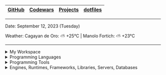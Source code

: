 | [GitHub](https://github.com/egargo) | [Codewars](https://www.codewars.com/users/egargo) | [Projects](https://github.com/egargo?tab=repositories) | [dotfiles](https://github.com/egargo/dotfiles) |
| - | - | - | - |

---

Date: September 12, 2023 (Tuesday)

Weather: Cagayan de Oro: ⛅️  +25°C | Manolo Fortich: ⛅️  +23°C

---

<details>
    <summary>My Workspace</summary>
        <img src="https://github-readme-stats.vercel.app/api?username=egargo&count_private=true&show_icons=true&hide=issues&hide_border=true&theme=transparent">
        <br>
        <img src="https://wakatime.com/badge/user/d64bde0d-39f6-49db-9bd8-8f41329fb145.svg?style=flat-square">
        <img src="https://img.shields.io/badge/Pop!_OS-48B9C7?style=flat-square&logo=Pop!_OS&logoColor=white">
        <img src="https://img.shields.io/badge/AMD%20Ryzen_5_3550H-ED1C24?style=flat-square&logo=amd&logoColor=white"/>
        <img src="https://img.shields.io/badge/RAM-16GB-%230071C5.svg?&style=flat-square&logoColor=white" />
        <img src="https://img.shields.io/badge/nvidia-GTX%201650-%2376B900.svg?&style=flat-square&logo=nvidia&logoColor=white" />
</details>
<details>
    <summary>Programming Languages</summary>
        <img src="https://img.shields.io/badge/Rust-black?style=flat-square&logo=rust&logoColor=#E57324">
        <img src="https://img.shields.io/badge/Python-FFD43B?style=flat-square&logo=python&logoColor=blue">
        <img src="https://img.shields.io/badge/GNU%20Bash-4EAA25?style=flat-square&logo=GNU%20Bash&logoColor=white">
        <img src="https://img.shields.io/badge/JavaScript-323330?style=flat-square&logo=javascript&logoColor=F7DF1E">
        <img src="https://img.shields.io/badge/TypeScript-007ACC?style=flat-square&logo=typescript&logoColor=white">
        <img src="https://img.shields.io/badge/C%2B%2B-00599C?style=flat-square&logo=c%2B%2B&logoColor=white">
        <img src="https://img.shields.io/badge/Go-00ADD8?style=flat-square&logo=go&logoColor=white">
        <img src="https://img.shields.io/badge/Java-ED8B00?style=flat-square&logo=openjdk&logoColor=white">
        <img src="https://img.shields.io/badge/C-00599C?style=flat-square&logo=c&logoColor=white">
        <img src="https://img.shields.io/badge/HTML5-E34F26?style=flat-square&logo=html5&logoColor=white">
        <img src="https://img.shields.io/badge/CSS3-1572B6?style=flat-square&logo=css3&logoColor=white">
</details>
<details>
    <summary>Programming Tools</summary>
        <img src="https://img.shields.io/badge/Linux-FCC624?style=flat-square&logo=linux&logoColor=black">
        <img src="https://img.shields.io/badge/alacritty-F46D01?style=flat-square&logo=alacritty&logoColor=white">
        <img src="https://img.shields.io/badge/tmux-1BB91F?style=flat-square&logo=tmux&logoColor=white">
        <img src="https://img.shields.io/badge/NeoVim-%2357A143.svg?&style=flat-square&logo=neovim&logoColor=white">
        <img src="https://img.shields.io/badge/GIT-E44C30?style=flat-square&logo=git&logoColor=white">
        <img src="https://img.shields.io/badge/cURL-073551?style=flat-square&logo=curl&logoColor=white">
        <img src="https://img.shields.io/badge/Postman-FF6C37?style=flat-square&logo=Postman&logoColor=white">
        <img src="https://img.shields.io/badge/Docker-2CA5E0?style=flat-square&logo=docker&logoColor=white">
        <img src="https://img.shields.io/badge/LaTeX-47A141?style=flat-square&logo=LaTeX&logoColor=white">
</details>
<details>
    <summary>Engines, Runtimes, Frameworks, Libraries, Servers, Databases</summary>
        <img src="https://img.shields.io/badge/Actix-000000?style=flat-square&logo=rust&logoColor=white">
        <img src="https://img.shields.io/badge/Nginx-009639?style=flat-square&logo=nginx&logoColor=white">
        <img src="https://img.shields.io/badge/MySQL-005C84?style=flat-square&logo=mysql&logoColor=white">
        <img src="https://img.shields.io/badge/Node%20js-339933?style=flat-square&logo=nodedotjs&logoColor=white">
        <img src="https://img.shields.io/badge/Godot-478CBF?style=flat-square&logo=GodotEngine&logoColor=white">
        <img src="https://img.shields.io/badge/Express%20js-000000?style=flat-square&logo=express&logoColor=white">
        <img src="https://img.shields.io/badge/React-20232A?style=flat-square&logo=react&logoColor=61DAFB">
</details>
